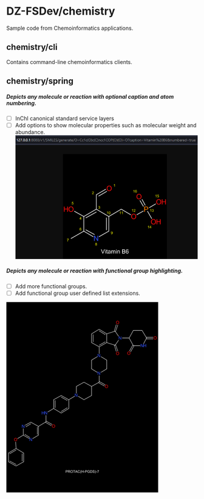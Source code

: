 # DZ-FSDev/chemistry
Sample code from Chemoinformatics applications.

## chemistry/cli
Contains command-line chemoinformatics clients.

## chemistry/spring
##### Depicts any molecule or reaction with optional caption and atom numbering.
- [ ] InChI canonical standard service layers
- [ ] Add options to show molecular properties such as molecular weight and abundance.
![Sample: Vitamin B6 Depiction](/spring/VitaminB6Depiction.png)
##### Depicts any molecule or reaction with functional group highlighting.
- [ ] Add more functional groups.
- [ ] Add functional group user defined list extensions.

![Sample: PROTAC(H-PGDS)-7 Depiction](/spring/PROTAC(H-PGDS)-7.gif)
